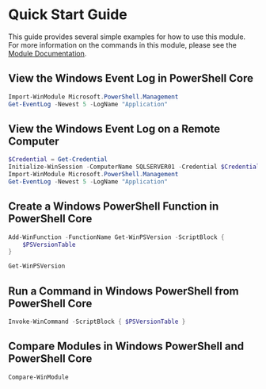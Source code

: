 
# Quick Start Guide

This guide provides several simple examples for how to use this module.
For more information on the commands in this module,
please see the [Module Documentation][ModuleDocs].

[ModuleDocs]: ./en-US/Ruleset.Compatibility.md

## View the Windows Event Log in PowerShell Core

```powershell
Import-WinModule Microsoft.PowerShell.Management
Get-EventLog -Newest 5 -LogName "Application"
```

## View the Windows Event Log on a Remote Computer

```powershell
$Credential = Get-Credential
Initialize-WinSession -ComputerName SQLSERVER01 -Credential $Credential
Import-WinModule Microsoft.PowerShell.Management
Get-EventLog -Newest 5 -LogName "Application"
```

## Create a Windows PowerShell Function in PowerShell Core

```powershell
Add-WinFunction -FunctionName Get-WinPSVersion -ScriptBlock {
    $PSVersionTable
}

Get-WinPSVersion
```

## Run a Command in Windows PowerShell from PowerShell Core

```powershell
Invoke-WinCommand -ScriptBlock { $PSVersionTable }
```

## Compare Modules in Windows PowerShell and PowerShell Core

```powershell
Compare-WinModule
```
